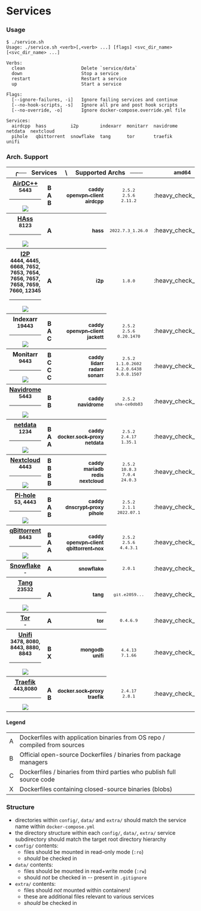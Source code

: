 # Services

### Usage

```console
$ ./service.sh 
Usage: ./service.sh <verb>[,<verb> ...] [flags] <svc_dir_name> [<svc_dir_name> ...]

Verbs:
  clean                     Delete `service/data`
  down                      Stop a service
  restart                   Restart a service
  up                        Start a service

Flags:
  [--ignore-failures, -i]   Ignore failing services and continue
  [--no-hook-scripts, -s]   Ignore all pre and post hook scripts
  [--no-override, -o]       Ignore docker-compose.override.yml file

Services:
  airdcpp  hass         i2p        indexarr  monitarr  navidrome  netdata  nextcloud
  pihole   qbittorrent  snowflake  tang      tor       traefik    unifi                         
```

### Arch. Support

<table>
  <thead>
    <tr>
      <th colspan='4' align='center'>╭── &nbsp; Services &nbsp; &nbsp; \ &nbsp; &nbsp; Supported Archs &nbsp; ─── </th>
      <th align='center'><sub>amd64</sub></th>
      <th align='center'><sub>386</sub></th>
      <th align='center'><sub>arm/v6</sub></th>
      <th align='center'><sub>arm/v7</sub></th>
      <th align='center'><sub>arm64</sub></th>
      <th align='center'><sub>ppc64le</sub></th>
    </tr>
  </thead>
  <tbody>
    <tr>
      <th>
        <a href='https://airdcpp.net/'>AirDC++</a>
        <br>
        <sub>5443</sub>
        <hr>
        <a href='https://github.com/padhi-homelab/services/actions?query=workflow%3A%22Docker+Compose+Test+%28AirDC%2B%2B%29%22'><img src='https://img.shields.io/github/workflow/status/padhi-homelab/services/Docker%20Compose%20Test%20(AirDC%2B%2B)?logo=github&logoWidth=24&style=flat-square&label=tests'></img></a>
      </th>
      <th>
        B <br> A <br> B
      </th>
      <th align='right'>
        <a href='https://hub.docker.com/_/caddy'>
          <sub>caddy</sub>
        </a>
        <br>
        <a href='https://hub.docker.com/r/padhihomelab/openvpn-client/'>
          <sub>openvpn&#8209;client</sub>
        </a>
        <br>
        <a href='https://hub.docker.com/r/padhihomelab/airdcpp/'>
          <sub>airdcpp</sub>
        </a>
      </th>
      <td align='center'>
        <code><sub>2.5.2</sub></code>
        <br>
        <code><sub>2.5.6</sub></code>
        <br>
        <code><sub>2.11.2</sub></code>
      </td>
      <td align='center'>
        :heavy_check_mark:
      </td>
      <td align='center'>
        :heavy_multiplication_x:
        <br>
        :heavy_check_mark:
        <br>
        :heavy_check_mark:
      </td>
      <td align='center'>
        :heavy_check_mark:
        <br>
        :heavy_check_mark:
        <br>
        :heavy_multiplication_x:
      </td>
      <td align='center'>
        :heavy_check_mark:
      </td>
      <td align='center'>
        :heavy_check_mark:
      </td>
      <td align='center'>
        :heavy_check_mark:
        <br>
        :heavy_check_mark:
        <br>
        :heavy_multiplication_x:
      </td>
    </tr>
    <tr>
      <th>
        <a href='https://www.home-assistant.io/hassio/'>HAss</a>
        <br>
        <sub>8123</sub>
        <hr>
        <a href='https://github.com/padhi-homelab/services/actions?query=workflow%3A%22Docker+Compose+Test+%28HAss%29%22'><img src='https://img.shields.io/github/workflow/status/padhi-homelab/services/Docker%20Compose%20Test%20(HAss)?logo=github&logoWidth=24&style=flat-square&label=tests'></img></a>
      </th>
      <th>
        A
      </th>
      <th align='right'>
        <a href='https://hub.docker.com/r/padhihomelab/hass'>
          <sub>hass</sub>
        </a>
      </th>
      <td align='center'>
        <code><sub>2022.7.3_1.26.0</sub></code>
      </td>
      <td align='center'>
        :heavy_check_mark:
      </td>
      <td align='center'>
        :heavy_check_mark:
      </td>
      <td align='center'>
        :heavy_check_mark:
      </td>
      <td align='center'>
        :heavy_check_mark:
      </td>
      <td align='center'>
        :heavy_check_mark:
      </td>
      <td align='center'>
        :heavy_multiplication_x:
      </td>
    </tr>
    <tr>
      <th>
        <a href='https://www.navidrome.org/'>I2P</a>
        <br>
        <sub>4444, 4445, 6668, 7652, 7653, 7654, 7656, 7657, 7658, 7659, 7660, 12345</sub>
        <hr>
        <a href='https://github.com/padhi-homelab/services/actions?query=workflow%3A%22Docker+Compose+Test+%28I2P%29%22'><img src='https://img.shields.io/github/workflow/status/padhi-homelab/services/Docker%20Compose%20Test%20(I2P)?logo=github&logoWidth=24&style=flat-square&label=tests'></img></a>
      </th>
      <th>
        A
      </th>
      <th align='right'>
        <a href='https://hub.docker.com/r/padhihomelab/i2p'>
          <sub>i2p</sub>
        </a>
      </th>
      <td align='center'>
        <code><sub>1.8.0</sub></code>
      </td>
      <td align='center'>
        :heavy_check_mark:
      </td>
      <td align='center'>
        :heavy_multiplication_x:
      </td>
      <td align='center'>
        :heavy_multiplication_x:
      </td>
      <td align='center'>
        :heavy_multiplication_x:
      </td>
      <td align='center'>
        :heavy_check_mark:
      </td>
      <td align='center'>
        :heavy_multiplication_x:
      </td>
    </tr>
    <tr>
      <th>
        Indexarr
        <br>
        <sub>19443</sub>
        <hr>
        <a href='https://github.com/padhi-homelab/services/actions?query=workflow%3A%22Docker+Compose+Test+%28Indexarr%29%22'><img src='https://img.shields.io/github/workflow/status/padhi-homelab/services/Docker%20Compose%20Test%20(Indexarr)?logo=github&logoWidth=24&style=flat-square&label=tests'></img></a>
      </th>
      <th>
        B <br> A <br> C
      </th>
      <th align='right'>
        <a href='https://hub.docker.com/_/caddy'>
          <sub>caddy</sub>
        </a>
        <br>
        <a href='https://hub.docker.com/r/padhihomelab/openvpn-client/'>
          <sub>openvpn&#8209;client</sub>
        </a>
        <br>
        <a href='https://hub.docker.com/r/padhihomelab/jackett/'>
          <sub>jackett</sub>
        </a>
      </th>
      <td align='center'>
        <code><sub>2.5.2</sub></code>
        <br>
        <code><sub>2.5.6</sub></code>
        <br>
        <code><sub>0.20.1470</sub></code>
      </td>
      <td align='center'>
        :heavy_check_mark:
      </td>
      <td align='center'>
        :heavy_multiplication_x:
        <br>
        :heavy_check_mark:
        <br>
        :heavy_check_mark:
      </td>
      <td align='center'>
        :heavy_check_mark:
      </td>
      <td align='center'>
        :heavy_check_mark:
      </td>
      <td align='center'>
        :heavy_check_mark:
      </td>
      <td align='center'>
        :heavy_check_mark:
        <br>
        :heavy_check_mark:
        <br>
        :heavy_multiplication_x:
      </td>
    </tr>
    <tr>
      <th>
        Monitarr
        <br>
        <sub>9443</sub>
        <hr>
        <a href='https://github.com/padhi-homelab/services/actions?query=workflow%3A%22Docker+Compose+Test+%28Monitarr%29%22'><img src='https://img.shields.io/github/workflow/status/padhi-homelab/services/Docker%20Compose%20Test%20(Monitarr)?logo=github&logoWidth=24&style=flat-square&label=tests'></img></a>
      </th>
      <th>
        B <br> C <br> C <br> C
      </th>
      <th align='right'>
        <a href='https://hub.docker.com/_/caddy'>
          <sub>caddy</sub>
        </a>
        <br>
        <a href='https://hub.docker.com/r/padhihomelab/lidarr/'>
          <sub>lidarr</sub>
        </a>
        <br>
        <a href='https://hub.docker.com/r/padhihomelab/radarr/'>
          <sub>radarr</sub>
        </a>
        <br>
        <a href='https://hub.docker.com/r/padhihomelab/sonarr/'>
          <sub>sonarr</sub>
        </a>
      </th>
      <td align='center'>
        <code><sub>2.5.2</sub></code>
        <br>
        <code><sub>1.1.0.2602</sub></code>
        <br>
        <code><sub>4.2.0.6438</sub></code>
        <br>
        <code><sub>3.0.8.1507</sub></code>
      </td>
      <td align='center'>
        :heavy_check_mark:
      </td>
      <td align='center'>
        :heavy_multiplication_x:
        <br>
        :heavy_multiplication_x:
        <br>
        :heavy_multiplication_x:
        <br>
        :heavy_check_mark:
      </td>
      <td align='center'>
        :heavy_check_mark:
        <br>
        :heavy_multiplication_x:
        <br>
        :heavy_multiplication_x:
        <br>
        :heavy_check_mark:
      </td>
      <td align='center'>
        :heavy_check_mark:
      </td>
      <td align='center'>
        :heavy_check_mark:
      </td>
      <td align='center'>
        :heavy_check_mark:
        <br>
        :heavy_multiplication_x:
        <br>
        :heavy_multiplication_x:
        <br>
        :heavy_multiplication_x:
      </td>
    </tr>
    <tr>
      <th>
        <a href='https://www.navidrome.org/'>Navidrome</a>
        <br>
        <sub>5443</sub>
        <hr>
        <a href='https://github.com/padhi-homelab/services/actions?query=workflow%3A%22Docker+Compose+Test+%28Navidrome%29%22'><img src='https://img.shields.io/github/workflow/status/padhi-homelab/services/Docker%20Compose%20Test%20(Navidrome)?logo=github&logoWidth=24&style=flat-square&label=tests'></img></a>
      </th>
      <th>
        B <br> B
      </th>
      <th align='right'>
        <a href='https://hub.docker.com/_/caddy'>
          <sub>caddy</sub>
        </a>
        <br>
        <a href='https://hub.docker.com/r/deluan/navidrome'>
          <sub>navidrome</sub>
        </a>
      </th>
      <td align='center'>
        <code><sub>2.5.2</sub></code>
        <br>
        <code><sub>sha-ce0db83</sub></code>
      </td>
      <td align='center'>
        :heavy_check_mark:
      </td>
      <td align='center'>
        :heavy_multiplication_x:
        <br>
        :heavy_check_mark:
      </td>
      <td align='center'>
        :heavy_check_mark:
      </td>
      <td align='center'>
        :heavy_check_mark:
      </td>
      <td align='center'>
        :heavy_check_mark:
      </td>
      <td align='center'>
        :heavy_check_mark:
        <br>
        :heavy_multiplication_x:
      </td>
    </tr>
    <tr>
      <th>
        <a href='https://www.netdata.cloud'>netdata</a>
        <br>
        <sub>1234</sub>
        <hr>
        <a href='https://github.com/padhi-homelab/services/actions?query=workflow%3A%22Docker+Compose+Test+%28netdata%29%22'><img src='https://img.shields.io/github/workflow/status/padhi-homelab/services/Docker%20Compose%20Test%20(netdata)?logo=github&logoWidth=24&style=flat-square&label=tests'></img></a>
      </th>
      <th>
        B <br> A <br> A
      </th>
      <th align='right'>
        <a href='https://hub.docker.com/_/caddy'>
          <sub>caddy</sub>
        </a>
        <br>
        <a href='https://hub.docker.com/r/padhihomelab/docker.sock-proxy'>
          <sub>docker.sock&#8209;proxy</sub>
        </a>
        <br>
        <a href='https://hub.docker.com/r/padhihomelab/netdata'>
          <sub>netdata</sub>
        </a>
      </th>
      <td align='center'>
        <code><sub>2.5.2</sub></code>
        <br>
        <code><sub>2.4.17</sub></code>
        <br>
        <code><sub>1.35.1</sub></code>
      </td>
      <td align='center'>
        :heavy_check_mark:
      </td>
      <td align='center'>
        :heavy_multiplication_x:
        <br>
        :heavy_check_mark:
        <br>
        :heavy_check_mark:
      </td>
      <td align='center'>
        :heavy_check_mark:
      </td>
      <td align='center'>
        :heavy_check_mark:
      </td>
      <td align='center'>
        :heavy_check_mark:
      </td>
      <td align='center'>
        :heavy_check_mark:
      </td>
    </tr>
    <tr>
      <th>
        <a href='https://nextcloud.com/'>Nextcloud</a>
        <br>
        <sub>4443</sub>
        <hr>
        <a href='https://github.com/padhi-homelab/services/actions?query=workflow%3A%22Docker+Compose+Test+%28Nextcloud%29%22'><img src='https://img.shields.io/github/workflow/status/padhi-homelab/services/Docker%20Compose%20Test%20(Nextcloud)?logo=github&logoWidth=24&style=flat-square&label=tests'></img></a>
      </th>
      <th>
        B <br> B <br> B <br> B
      </th>
      <th align='right'>
        <a href='https://hub.docker.com/_/caddy'>
          <sub>caddy</sub>
        </a>
        <br>
        <a href='https://hub.docker.com/_/mariadb'>
          <sub>mariadb</sub>
        </a>
        <br>
        <a href='https://hub.docker.com/_/redis'>
          <sub>redis</sub>
        </a>
        <br>
        <a href='https://hub.docker.com/_/nextcloud'>
          <sub>nextcloud</sub>
        </a>
      </th>
      <td align='center'>
        <code><sub>2.5.2</sub></code>
        <br>
        <code><sub>10.8.3</sub></code>
        <br>
        <code><sub>7.0.4</sub></code>
        <br>
        <code><sub>24.0.3</sub></code>
      </td>
      <td align='center'>
        :heavy_check_mark:
      </td>
      <td align='center'>
        :heavy_multiplication_x:
        <br>
        :heavy_multiplication_x:
        <br>
        :heavy_check_mark:
        <br>
        :heavy_check_mark:
      </td>
      <td align='center'>
        :heavy_check_mark:
        <br>
        :heavy_multiplication_x:
        <br>
        :heavy_check_mark:
        <br>
        :heavy_check_mark:
      </td>
      <td align='center'>
        :heavy_check_mark:
        <br>
        :heavy_multiplication_x:
        <br>
        :heavy_check_mark:
        <br>
        :heavy_check_mark:
      </td>
      <td align='center'>
        :heavy_check_mark:
      </td>
      <td align='center'>
        :heavy_check_mark:
      </td>
    </tr>
    <tr>
      <th>
        <a href='https://pi-hole.net'>Pi&#8209;hole</a>
        <br>
        <sub>53, 4443</sub>
        <hr>
        <a href='https://github.com/padhi-homelab/services/actions?query=workflow%3A%22Docker+Compose+Test+%28PiHole%29%22'><img src='https://img.shields.io/github/workflow/status/padhi-homelab/services/Docker%20Compose%20Test%20(PiHole)?logo=github&logoWidth=24&style=flat-square&label=tests'></img></a>
      </th>
      <th>
        B <br> A <br> B
      </th>
      <th align='right'>
        <a href='https://hub.docker.com/_/caddy'>
          <sub>caddy</sub>
        </a>
        <br>
        <a href='https://hub.docker.com/repository/docker/padhihomelab/dnscrypt-proxy'>
          <sub>dnscrypt&#8209;proxy</sub>
        </a>
        <br>
        <a href='https://hub.docker.com/r/pihole/pihole'>
          <sub>pihole</sub>
        </a>
      </th>
      <td align='center'>
        <code><sub>2.5.2</sub></code>
        <br>
        <code><sub>2.1.1</sub></code>
        <br>
        <code><sub>2022.07.1</sub></code>
      </td>
      <td align='center'>
        :heavy_check_mark:
      </td>
      <td align='center'>
        :heavy_multiplication_x:
        <br>
        :heavy_check_mark:
        <br>
        :heavy_check_mark:
      </td>
      <td align='center'>
        :heavy_check_mark:
      </td>
      <td align='center'>
        :heavy_check_mark:
      </td>
      <td align='center'>
        :heavy_check_mark:
      </td>
      <td align='center'>
        :heavy_check_mark:
      </td>
    </tr>
    <tr>
      <th>
        <a href='https://www.qbittorrent.org/'>qBittorrent</a>
        <br>
        <sub>8443</sub>
        <hr>
        <a href='https://github.com/padhi-homelab/services/actions?query=workflow%3A%22Docker+Compose+Test+%28qBittorrent%29%22'><img src='https://img.shields.io/github/workflow/status/padhi-homelab/services/Docker%20Compose%20Test%20(qBittorrent)?logo=github&logoWidth=24&style=flat-square&label=tests'></img></a>
      </th>
      <th>
        B <br> A <br> A
      </th>
      <th align='right'>
        <a href='https://hub.docker.com/_/caddy'>
          <sub>caddy</sub>
        </a>
        <br>
        <a href='https://hub.docker.com/r/padhihomelab/openvpn-client/'>
          <sub>openvpn&#8209;client</sub>
        </a>
        <br>
        <a href='https://hub.docker.com/r/padhihomelab/qbittorrent-nox/'>
          <sub>qbittorrent&#8209;nox</sub>
        </a>
      </th>
      <td align='center'>
        <code><sub>2.5.2</sub></code>
        <br>
        <code><sub>2.5.6</sub></code>
        <br>
        <code><sub>4.4.3.1</sub></code>
      </td>
      <td align='center'>
        :heavy_check_mark:
      </td>
      <td align='center'>
        :heavy_multiplication_x:
        <br>
        :heavy_check_mark:
        <br>
        :heavy_check_mark:
      </td>
      <td align='center'>
        :heavy_check_mark:
      </td>
      <td align='center'>
        :heavy_check_mark:
      </td>
      <td align='center'>
        :heavy_check_mark:
      </td>
      <td align='center'>
        :heavy_check_mark:
        <br>
        :heavy_check_mark:
        <br>
        :heavy_multiplication_x:
      </td>
    </tr>
    <tr>
      <th>
        <a href='https://snowflake.torproject.org'>Snowflake</a>
        <br>
        <sub>-</sub>
        <!--<hr>
        <a href='https://github.com/padhi-homelab/services/actions?query=workflow%3A%22Docker+Compose+Test+%28Snowflake%29%22'><img src='https://img.shields.io/github/workflow/status/padhi-homelab/services/Docker%20Compose%20Test%20(Snowflake)?logo=github&logoWidth=24&style=flat-square&label=tests'></img></a>-->
      </th>
      <th>
        A
      </th>
      <th align='right'>
        <a href='https://hub.docker.com/r/padhihomelab/snowflake/'>
          <sub>snowflake</sub>
        </a>
      </th>
      <td align='center'>
        <code><sub>2.0.1</sub></code>
      </td>
      <td align='center'>
        :heavy_check_mark:
      </td>
      <td align='center'>
        :heavy_check_mark:
      </td>
      <td align='center'>
        :heavy_check_mark:
      </td>
      <td align='center'>
        :heavy_check_mark:
      </td>
      <td align='center'>
        :heavy_check_mark:
      </td>
      <td align='center'>
        :heavy_multiplication_x:
      </td>
    </tr>
    <tr>
      <th>
        <a href='https://github.com/latchset/tang'>Tang</a>
        <br>
        <sub>23532</sub>
        <hr>
        <a href='https://github.com/padhi-homelab/services/actions?query=workflow%3A%22Docker+Compose+Test+%28Tang%29%22'><img src='https://img.shields.io/github/workflow/status/padhi-homelab/services/Docker%20Compose%20Test%20(Tang)?logo=github&logoWidth=24&style=flat-square&label=tests'></img></a>
      </th>
      <th>
        A
      </th>
      <th align='right'>
        <a href='https://hub.docker.com/r/padhihomelab/tang/'>
          <sub>tang</sub>
        </a>
      </th>
      <td align='center'>
        <code><sub>git.e2059...</sub></code>
      </td>
      <td align='center'>
        :heavy_check_mark:
      </td>
      <td align='center'>
        :heavy_check_mark:
      </td>
      <td align='center'>
        :heavy_check_mark:
      </td>
      <td align='center'>
        :heavy_check_mark:
      </td>
      <td align='center'>
        :heavy_check_mark:
      </td>
      <td align='center'>
        :heavy_check_mark:
      </td>
    </tr>
    <tr>
      <th>
        <a href='https://www.torproject.org'>Tor</a>
        <br>
        <sub>-</sub>
        <!--<hr>
        <a href='https://github.com/padhi-homelab/services/actions?query=workflow%3A%22Docker+Compose+Test+%28Tor%29%22'><img src='https://img.shields.io/github/workflow/status/padhi-homelab/services/Docker%20Compose%20Test%20(Tor)?logo=github&logoWidth=24&style=flat-square&label=tests'></img></a>-->
      </th>
      <th>
        A
      </th>
      <th align='right'>
        <a href='https://hub.docker.com/r/padhihomelab/tor/'>
          <sub>tor</sub>
        </a>
      </th>
      <td align='center'>
        <code><sub>0.4.6.9</sub></code>
      </td>
      <td align='center'>
        :heavy_check_mark:
      </td>
      <td align='center'>
        :heavy_check_mark:
      </td>
      <td align='center'>
        :heavy_check_mark:
      </td>
      <td align='center'>
        :heavy_check_mark:
      </td>
      <td align='center'>
        :heavy_check_mark:
      </td>
      <td align='center'>
        :heavy_check_mark:
      </td>
    </tr>
    <tr>
      <th>
        <a href='https://unifi-network.ui.com'>Unifi</a>
        <br>
        <sub>3478, 8080, 8443, 8880, 8843</sub>
        <hr>
        <a href='https://github.com/padhi-homelab/services/actions?query=workflow%3A%22Docker+Compose+Test+%28Unifi%29%22'><img src='https://img.shields.io/github/workflow/status/padhi-homelab/services/Docker%20Compose%20Test%20(Unifi)?logo=github&logoWidth=24&style=flat-square&label=tests'></img></a>
      </th>
      <th>
        B <br> X
      </th>
      <th align='right'>
        <a href='https://hub.docker.com/_/mongo'>
          <sub>mongodb</sub>
        </a>
        <br>
        <a href='https://hub.docker.com/r/padhihomelab/unifi'>
          <sub>unifi</sub>
        </a>
      </th>
      <td align='center'>
        <code><sub>4.4.13</sub></code>
        <br>
        <code><sub>7.1.66</sub></code>
      </td>
      <td align='center'>
        :heavy_check_mark:
      </td>
      <td align='center'>
        :heavy_multiplication_x:
        <br>
        :heavy_multiplication_x:
      </td>
      <td align='center'>
        :heavy_multiplication_x:
        <br>
        :heavy_multiplication_x:
      </td>
      <td align='center'>
        :heavy_multiplication_x:
        <br>
        :heavy_check_mark:
      </td>
      <td align='center'>
        :heavy_check_mark:
      </td>
      <td align='center'>
        :heavy_multiplication_x:
        <br>
        :heavy_multiplication_x:
      </td>
    </tr>
    <tr>
      <th>
        <a href='https://traefik.io/'>Traefik</a>
        <br>
        <sub>443,8080</sub>
        <hr>
        <a href='https://github.com/padhi-homelab/services/actions?query=workflow%3A%22Docker+Compose+Test+%28Traefik%29%22'><img src='https://img.shields.io/github/workflow/status/padhi-homelab/services/Docker%20Compose%20Test%20(Traefik)?logo=github&logoWidth=24&style=flat-square&label=tests'></img></a>
      </th>
      <th>
        A <br> B
      </th>
      <th align='right'>
        <a href='https://hub.docker.com/r/padhihomelab/docker.sock-proxy'>
          <sub>docker.sock&#8209;proxy</sub>
        </a>
        <br>
        <a href='https://hub.docker.com/_/traefik'>
          <sub>traefik</sub>
        </a>
      </th>
      <td align='center'>
        <code><sub>2.4.17</sub></code>
        <br>
        <code><sub>2.8.1</sub></code>
      </td>
      <td align='center'>
        :heavy_check_mark:
      </td>
      <td align='center'>
        :heavy_check_mark:
        <br>
        :heavy_multiplication_x:
      </td>
      <td align='center'>
        :heavy_check_mark:
      </td>
      <td align='center'>
        :heavy_check_mark:
        <br>
        :heavy_multiplication_x:
      </td>
      <td align='center'>
        :heavy_check_mark:
      </td>
      <td align='center'>
        :heavy_check_mark:
        <br>
        :heavy_multiplication_x:
      </td>
    </tr>
  </tbody>
</table>

#### Legend

<table>
  <tbody>
    <tr>
      <td>A</td>
      <td>Dockerfiles with application binaries from OS repo / compiled from sources</td>
    </tr>
    <tr>
      <td>B</td>
      <td>Official open-source Dockerfiles / binaries from package managers</td>
    </tr>
    <tr>
      <td>C</td>
      <td>Dockerfiles / binaries from third parties who publish full source code</td>
    </tr>
    <tr>
      <td>X</td>
      <td>Dockerfiles containing closed-source binaries (blobs)</td>
    </tr>
  </tbody>
</table>

### Structure

- directories within `config/`, `data/` and `extra/` should match the service name within `docker-compose.yml`
- the directory structure within each `config/`, `data/`, `extra/` service subdirectory should match the target root directory hierarchy
- `config/` contents:
  - files should be mounted in read-only mode (`:ro`)
  - _should_ be checked in
- `data/` contents:
  - files should be mounted in read+write mode (`:rw`)
  - should _not_ be checked in -- present in `.gitignore`
- `extra/` contents:
  - files should _not_ mounted within containers!
  - these are additional files relevant to various services
  - _should_ be checked in
